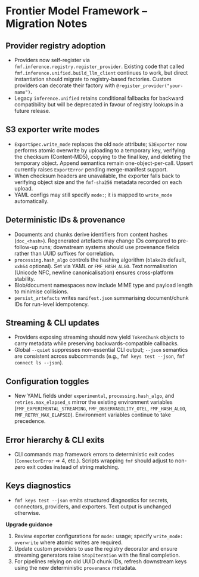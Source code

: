 # Frontier Model Framework – Migration Notes

## Provider registry adoption
- Providers now self-register via `fmf.inference.registry.register_provider`. Existing code that called
  `fmf.inference.unified.build_llm_client` continues to work, but direct instantiation should migrate to
  registry-based factories. Custom providers can decorate their factory with
  `@register_provider("your-name")`.
- Legacy `inference.unified` retains conditional fallbacks for backward compatibility but will be
  deprecated in favour of registry lookups in a future release.

## S3 exporter write modes
- `ExportSpec.write_mode` replaces the old `mode` attribute; `S3Exporter` now performs atomic overwrite
  by uploading to a temporary key, verifying the checksum (Content-MD5), copying to the final key, and
  deleting the temporary object. Append semantics remain one-object-per-call. Upsert currently raises
  `ExportError` pending merge-manifest support.
- When checksum headers are unavailable, the exporter falls back to verifying object size and the
  `fmf-sha256` metadata recorded on each upload.
- YAML configs may still specify `mode:`; it is mapped to `write_mode` automatically.

## Deterministic IDs & provenance
- Documents and chunks derive identifiers from content hashes (`doc_<hash>`). Regenerated artefacts may
  change IDs compared to pre-follow-up runs; downstream systems should use provenance fields rather than
  UUID suffixes for correlation.
- `processing.hash_algo` controls the hashing algorithm (`blake2b` default, `xxh64` optional). Set via
  YAML or `FMF_HASH_ALGO`. Text normalisation (Unicode NFC, newline canonicalisation) ensures cross-platform
  stability.
- Blob/document namespaces now include MIME type and payload length to minimise collisions.
- `persist_artefacts` writes `manifest.json` summarising document/chunk IDs for run-level idempotency.

## Streaming & CLI updates
- Providers exposing streaming should now yield `TokenChunk` objects to carry metadata while preserving
  backwards-compatible callbacks.
- Global `--quiet` suppresses non-essential CLI output; `--json` semantics are consistent across
  subcommands (e.g., `fmf keys test --json`, `fmf connect ls --json`).

## Configuration toggles
- New YAML fields under `experimental`, `processing.hash_algo`, and `retries.max_elapsed_s` mirror the
  existing environment variables (`FMF_EXPERIMENTAL_STREAMING`, `FMF_OBSERVABILITY_OTEL`, `FMF_HASH_ALGO`,
  `FMF_RETRY_MAX_ELAPSED`). Environment variables continue to take precedence.

## Error hierarchy & CLI exits
- CLI commands map framework errors to deterministic exit codes (`ConnectorError` => 4, etc.). Scripts
  wrapping `fmf` should adjust to non-zero exit codes instead of string matching.

## Keys diagnostics
- `fmf keys test --json` emits structured diagnostics for secrets, connectors, providers, and exporters.
  Text output is unchanged otherwise.

**Upgrade guidance**
1. Review exporter configurations for `mode:` usage; specify `write_mode: overwrite` where atomic writes are required.
2. Update custom providers to use the registry decorator and ensure streaming generators raise `StopIteration` with the final completion.
3. For pipelines relying on old UUID chunk IDs, refresh downstream keys using the new deterministic `provenance` metadata.
